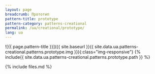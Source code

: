 ```yaml
---
layout: page
breadcrumb: Прототип
pattern-title: prototype
pattern-category: patterns-creational
permalink: /ua/creational/prototype/
lang: ua
---
```


![{{ page.pattern-title }}]({{ site.baseurl }}{{ site.data.ua.patterns-creational.patterns.prototype.img }}){:class="img-responsive"}
{% include{{ site.data.ua.patterns-creational.patterns.prototype.path }} %}

{% include files.md %}